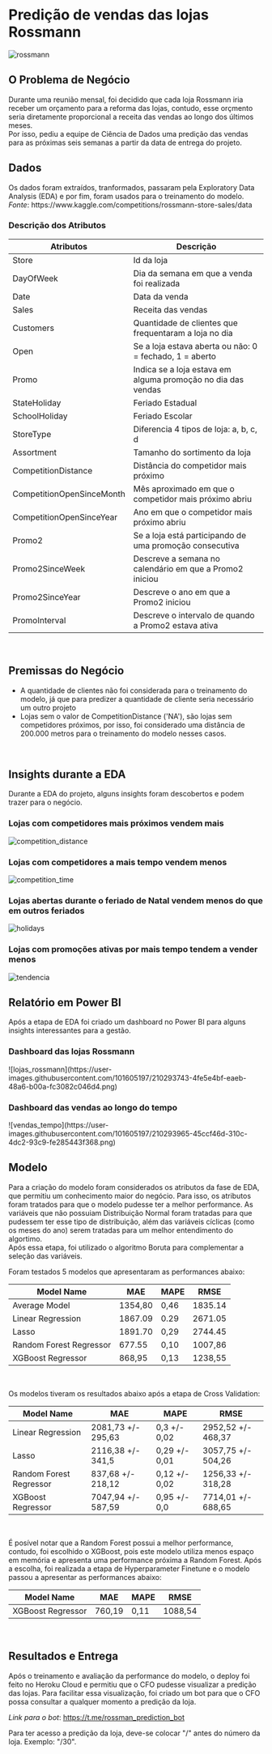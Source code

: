 # <h1>Predição de vendas das lojas Rossmann</h1>
![rossmann](https://user-images.githubusercontent.com/101605197/201553326-c854f2e0-8c6d-481e-b6c6-9545dfb79f0f.jpg)
</br>
<h2>O Problema de Negócio</h2>
Durante uma reunião mensal, foi decidido que cada loja Rossmann iria receber um orçamento para a reforma das lojas, contudo, esse orçmento seria diretamente proporcional a receita das vendas ao longo dos últimos meses.</br>
Por isso, pediu a equipe de Ciência de Dados uma predição das vendas para as próximas seis semanas a partir da data de entrega do projeto.
</br>
<h2>Dados</h2>
Os dados foram extraídos, tranformados, passaram pela Exploratory Data Analysis (EDA) e por fim, foram usados para o treinamento do modelo.
</br>
<i>Fonte</i>: https://www.kaggle.com/competitions/rossmann-store-sales/data
<h3>Descrição dos Atributos</h3>

|  Atributos | Descrição  |
|---|---|
| Store | Id da loja  |
| DayOfWeek  | Dia da semana em que a venda foi realizada |
| Date  | Data da venda  |
| Sales  |  Receita das vendas |
|  Customers |  Quantidade de clientes que frequentaram a loja no dia |
|  Open |  Se a loja estava aberta ou não: 0 = fechado, 1 = aberto |
|  Promo | Indica se a loja estava em alguma promoção no dia das vendas  |
|  StateHoliday |  Feriado Estadual |
|  SchoolHoliday |  Feriado Escolar |
| StoreType  |  Diferencia 4 tipos de loja: a, b, c, d  |
|  Assortment |  Tamanho do sortimento da loja |
|  CompetitionDistance |  Distância do competidor mais próximo |
| CompetitionOpenSinceMonth  |  Mês aproximado em que o competidor mais próximo abriu |
| CompetitionOpenSinceYear  | Ano em que o competidor mais próximo abriu  |
| Promo2  | Se a loja está participando de uma promoção consecutiva  |
| Promo2SinceWeek  | Descreve a semana no calendário em que a Promo2 iniciou  |
| Promo2SinceYear  |  Descreve o ano em que a Promo2 iniciou |
|  PromoInterval |  Descreve o intervalo de quando a Promo2 estava ativa |

</br>
<h2>Premissas do Negócio</h2>
<ul>
  <li>A quantidade de clientes não foi considerada para o treinamento do modelo, já que para predizer a quantidade de cliente seria necessário um outro projeto</li>
  <li>Lojas sem o valor de CompetitionDistance ('NA'), são lojas sem competidores próximos, por isso, foi considerado uma distância de 200.000 metros para o treinamento do modelo nesses casos.</li>
</ul>
</br>
<h2>Insights durante a EDA</h2>

Durante a EDA do projeto, alguns insights foram descobertos e podem trazer para o negócio.
</br>
<h3>Lojas com competidores mais próximos vendem mais</h3>

![competition_distance](https://user-images.githubusercontent.com/101605197/201554941-32084751-f7c8-42f3-9417-de3bf144d565.png)
</br>


<h3>Lojas com competidores a mais tempo vendem menos</h3>

![competition_time](https://user-images.githubusercontent.com/101605197/201555007-fe662a74-8cb1-4b6e-8871-edf8e59783ca.png)
</br>


<h3>Lojas abertas durante o feriado de Natal vendem menos do que em outros feriados</h3>

![holidays](https://user-images.githubusercontent.com/101605197/201555069-4fd4a653-fb75-4ce2-9f97-72bf7f35dd97.png)
</br>


<h3>Lojas com promoções ativas por mais tempo tendem a vender menos</h3>

![tendencia](https://user-images.githubusercontent.com/101605197/201555202-b4641f04-0c39-4663-9210-741d54c0ba96.png)
</br>

<h2>Relatório em Power BI</h2>
Após a etapa de EDA foi criado um dashboard no Power BI para alguns insights interessantes para a gestão.

<h3>Dashboard das lojas Rossmann</h3>
![lojas_rossmann](https://user-images.githubusercontent.com/101605197/210293743-4fe5e4bf-eaeb-48a6-b00a-fc3082c046d4.png)

<h3>Dashboard das vendas ao longo do tempo</h3>
![vendas_tempo](https://user-images.githubusercontent.com/101605197/210293965-45ccf46d-310c-4dc2-93c9-fe285443f368.png)


<h2>Modelo</h2>
Para a criação do modelo foram considerados os atributos da fase de EDA, que permitiu um conhecimento maior do negócio. Para isso, os atributos foram tratados para que o modelo pudesse ter a melhor performance.
As variáveis que não possuiam Distribuição Normal foram tratadas para que pudessem ter esse tipo de distribuição, além das variáveis cíclicas (como os meses do ano) serem tratadas para um melhor entendimento do algortimo.
</br>
Após essa etapa, foi utilizado o algoritmo Boruta para complementar a seleção das variáveis.
</br>

Foram testados 5 modelos que apresentaram as performances abaixo:


| Model Name  | MAE  | MAPE  | RMSE  |
|---|---|---|---|
| Average Model	  |  1354,80 | 0,46  | 1835.14  |
| Linear Regression  |  1867.09 |  0.29 | 2671.05  |
|  Lasso | 1891.70  | 0,29  |  2744.45 |
|  Random Forest Regressor | 677.55  | 0,10  | 1007,86  |
|  XGBoost Regressor | 868,95  | 0,13  | 1238,55  |
</br>

Os modelos tiveram os resultados abaixo após a etapa de Cross Validation:


| Model Name  | MAE  | MAPE  | RMSE  |
|---|---|---|---|
| Linear Regression  | 2081,73 +/- 295,63  | 0,3 +/- 0,02  |  2952,52 +/- 468,37 |
|  Lasso | 2116,38 +/- 341,5 | 0,29 +/- 0,01  | 3057,75 +/- 504,26  |
|  Random Forest Regressor |  837,68 +/- 218,12 | 0,12 +/- 0,02  | 1256,33 +/- 318,28 |
| XGBoost Regressor |  7047,94 +/- 587,59 | 0,95 +/- 0,0  | 7714,01 +/- 688,65 |
</br>

É posível notar que a Random Forest possui a melhor performance, contudo, foi escolhido o XGBoost, pois este modelo utiliza menos espaço em memória e apresenta uma performance próxima a Random Forest.
Após a escolha, foi realizada a etapa de Hyperparameter Finetune e o modelo passou a apresentar as performances abaixo:
</br>

| Model Name  | MAE  | MAPE  | RMSE  |
|---|---|---|---|
| XGBoost Regressor | 760,19 | 0,11 | 1088,54 |

</br>
<h2>Resultados e Entrega</h2>
Após o treinamento e avaliação da performance do modelo, o deploy foi feito no Heroku Cloud e permitiu que o CFO pudesse visualizar a predição das lojas.
Para facilitar essa visualização, foi criado um bot para que o CFO possa consultar a qualquer momento a predição da loja.
</br>

<i>Link para o bot</i>: https://t.me/rossman_prediction_bot
</br>

Para ter acesso a predição da loja, deve-se colocar "/" antes do número da loja. Exemplo: "/30".
